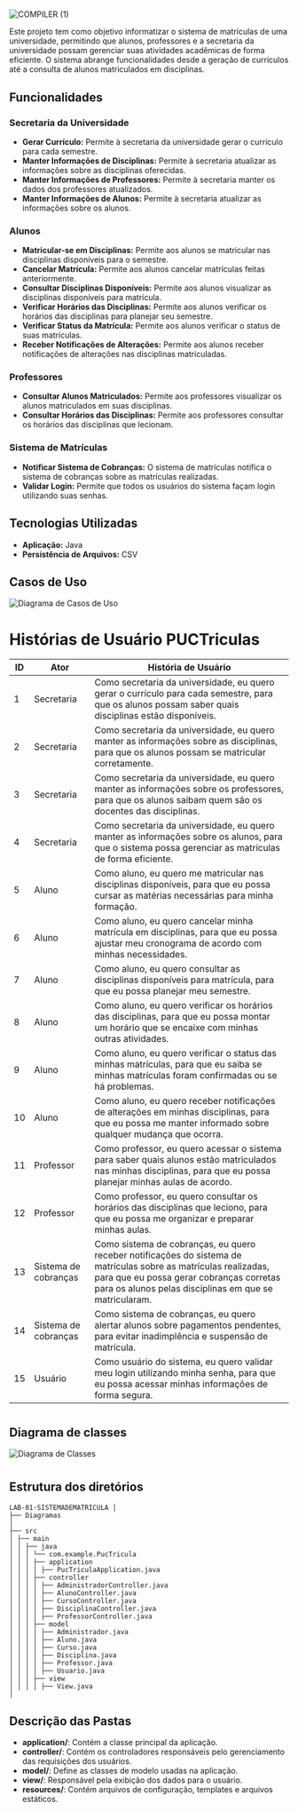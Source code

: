 #
![COMPILER (1)](https://github.com/user-attachments/assets/0c835aa3-c989-4c58-a876-9b9675be4453)

Este projeto tem como objetivo informatizar o sistema de matrículas de uma universidade, permitindo que alunos, professores e a secretaria da universidade possam gerenciar suas atividades acadêmicas de forma eficiente. O sistema abrange funcionalidades desde a geração de currículos até a consulta de alunos matriculados em disciplinas.

## Funcionalidades

### Secretaria da Universidade

- **Gerar Currículo:** Permite à secretaria da universidade gerar o currículo para cada semestre.
- **Manter Informações de Disciplinas:** Permite à secretaria atualizar as informações sobre as disciplinas oferecidas.
- **Manter Informações de Professores:** Permite à secretaria manter os dados dos professores atualizados.
- **Manter Informações de Alunos:** Permite à secretaria atualizar as informações sobre os alunos.

### Alunos

- **Matricular-se em Disciplinas:** Permite aos alunos se matricular nas disciplinas disponíveis para o semestre.
- **Cancelar Matrícula:** Permite aos alunos cancelar matrículas feitas anteriormente.
- **Consultar Disciplinas Disponíveis:** Permite aos alunos visualizar as disciplinas disponíveis para matrícula.
- **Verificar Horários das Disciplinas:** Permite aos alunos verificar os horários das disciplinas para planejar seu semestre.
- **Verificar Status da Matrícula:** Permite aos alunos verificar o status de suas matrículas.
- **Receber Notificações de Alterações:** Permite aos alunos receber notificações de alterações nas disciplinas matriculadas.

### Professores

- **Consultar Alunos Matriculados:** Permite aos professores visualizar os alunos matriculados em suas disciplinas.
- **Consultar Horários das Disciplinas:** Permite aos professores consultar os horários das disciplinas que lecionam.

### Sistema de Matrículas

- **Notificar Sistema de Cobranças:** O sistema de matrículas notifica o sistema de cobranças sobre as matrículas realizadas.
- **Validar Login:** Permite que todos os usuários do sistema façam login utilizando suas senhas.

## Tecnologias Utilizadas

- **Aplicação:** Java
- **Persistência de Arquivos:** CSV

## Casos de Uso 

![Diagrama de Casos de Uso](Diagramas/DCU_SistemaMatricula.jpg)


# Histórias de Usuário PUCTriculas

| **ID** | **Ator**             | **História de Usuário**                                                                                                                                           |
|--------|----------------------|-------------------------------------------------------------------------------------------------------------------------------------------------------------------|
| 1      | Secretaria           | Como secretaria da universidade, eu quero gerar o currículo para cada semestre, para que os alunos possam saber quais disciplinas estão disponíveis.                |
| 2      | Secretaria           | Como secretaria da universidade, eu quero manter as informações sobre as disciplinas, para que os alunos possam se matricular corretamente.                         |
| 3      | Secretaria           | Como secretaria da universidade, eu quero manter as informações sobre os professores, para que os alunos saibam quem são os docentes das disciplinas.                |
| 4      | Secretaria           | Como secretaria da universidade, eu quero manter as informações sobre os alunos, para que o sistema possa gerenciar as matrículas de forma eficiente.                |
| 5      | Aluno                | Como aluno, eu quero me matricular nas disciplinas disponíveis, para que eu possa cursar as matérias necessárias para minha formação.                                 |
| 6      | Aluno                | Como aluno, eu quero cancelar minha matrícula em disciplinas, para que eu possa ajustar meu cronograma de acordo com minhas necessidades.                            |
| 7      | Aluno                | Como aluno, eu quero consultar as disciplinas disponíveis para matrícula, para que eu possa planejar meu semestre.                                                   |
| 8      | Aluno                | Como aluno, eu quero verificar os horários das disciplinas, para que eu possa montar um horário que se encaixe com minhas outras atividades.                          |
| 9      | Aluno                | Como aluno, eu quero verificar o status das minhas matrículas, para que eu saiba se minhas matrículas foram confirmadas ou se há problemas.                           |
| 10     | Aluno                | Como aluno, eu quero receber notificações de alterações em minhas disciplinas, para que eu possa me manter informado sobre qualquer mudança que ocorra.              |
| 11     | Professor            | Como professor, eu quero acessar o sistema para saber quais alunos estão matriculados nas minhas disciplinas, para que eu possa planejar minhas aulas de acordo.    |
| 12     | Professor            | Como professor, eu quero consultar os horários das disciplinas que leciono, para que eu possa me organizar e preparar minhas aulas.                                    |
| 13     | Sistema de cobranças| Como sistema de cobranças, eu quero receber notificações do sistema de matrículas sobre as matrículas realizadas, para que eu possa gerar cobranças corretas para os alunos pelas disciplinas em que se matricularam.|
| 14     | Sistema de cobranças | Como sistema de cobranças, eu quero alertar alunos sobre pagamentos pendentes, para evitar inadimplência e suspensão de matrícula.                         |
| 15     | Usuário | Como usuário do sistema, eu quero validar meu login utilizando minha senha, para que eu possa acessar minhas informações de forma segura.                             |

#

## Diagrama de classes

![Diagrama de Classes](Diagramas/diagrama_class.png)

#

## Estrutura dos diretórios
````
LAB-01-SISTEMADEMATRICULA │
├── Diagramas
│
├── src
│ ├── main
│ │ ├── java
│ │ │ └── com.example.PucTricula
│ │ │ ├── application
│ │ │ │ ├── PucTriculaApplication.java
│ │ │ ├── controller
│ │ │ │ ├── AdministradorController.java
│ │ │ │ ├── AlunoController.java
│ │ │ │ ├── CursoController.java
│ │ │ │ ├── DisciplinaController.java
│ │ │ │ ├── ProfessorController.java
│ │ │ ├── model
│ │ │ │ ├── Administrador.java
│ │ │ │ ├── Aluno.java
│ │ │ │ ├── Curso.java
│ │ │ │ ├── Disciplina.java
│ │ │ │ ├── Professor.java
│ │ │ │ ├── Usuario.java
│ │ │ ├── view
│ │ │ │ ├── View.java
│

````

## Descrição das Pastas

- **application/**: Contém a classe principal da aplicação.
- **controller/**: Contém os controladores responsáveis pelo gerenciamento das requisições dos usuários.
- **model/**: Define as classes de modelo usadas na aplicação.
- **view/**: Responsável pela exibição dos dados para o usuário.
- **resources/**: Contém arquivos de configuração, templates e arquivos estáticos.
#
